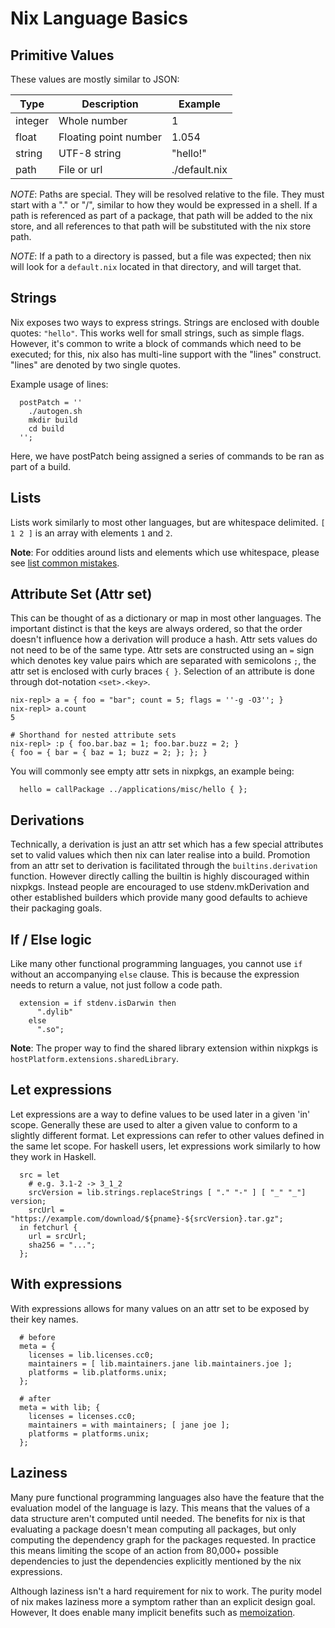 # Nix Language Basics

## Primitive Values

These values are mostly similar to JSON:

| Type | Description | Example
|---|---|---|
| integer | Whole number | 1 |
| float | Floating point number | 1.054 |
| string | UTF-8 string | "hello!" |
| path | File or url | ./default.nix |

*NOTE*: Paths are special. They will be resolved relative to the file.
They must start with a "." or "/", similar to how they would be expressed in a shell.
If a path is referenced as part of a package, that path will be added to the
nix store, and all references to that path will be substituted with the nix store path.

*NOTE*: If a path to a directory is passed, but a file was expected; then nix will look
for a `default.nix` located in that directory, and will target that.

## Strings

Nix exposes two ways to express strings. Strings are enclosed with double quotes: `"hello"`.
This works well for small strings, such as simple flags. However, it's common to write a
block of commands which need to be executed; for this, nix also has multi-line support with
the "lines" construct. "lines" are denoted by two single quotes.

Example usage of lines:
```
  postPatch = ''
    ./autogen.sh
    mkdir build
    cd build
  '';
```

Here, we have postPatch being assigned a series of commands to be ran as part of a build.


## Lists

Lists work similarly to most other languages, but are whitespace delimited. `[ 1 2 ]` is an
array with elements `1` and `2`.

**Note**: For oddities around lists and elements which use whitespace, please see [list common mistakes](./ch05-05-common-mistakes.html#lists).

## Attribute Set (Attr set)

This can be thought of as a dictionary or map in most other languages. The important distinct is that the
keys are always ordered, so that the order doesn't influence how a derivation will produce a hash. Attr sets
values do not need to be of the same type. Attr sets are constructed using an `=` sign which denotes key value
pairs which are separated with semicolons `;`, the attr set is enclosed with curly braces `{ }`. Selection
of an attribute is done through dot-notation `<set>.<key>`.

```
nix-repl> a = { foo = "bar"; count = 5; flags = ''-g -O3''; }
nix-repl> a.count
5

# Shorthand for nested attribute sets
nix-repl> :p { foo.bar.baz = 1; foo.bar.buzz = 2; }
{ foo = { bar = { baz = 1; buzz = 2; }; }; }
```

You will commonly see empty attr sets in nixpkgs, an example being:
```
  hello = callPackage ../applications/misc/hello { };
```

## Derivations

Technically, a derivation is just an attr set which has a few special attributes
set to valid values which then nix can later realise into a build. Promotion
from an attr set to derivation is facilitated through the `builtins.derivation`
function. However directly calling the builtin is highly discouraged within
nixpkgs. Instead people are encouraged to use stdenv.mkDerivation and other
established builders which provide many good defaults to achieve their packaging goals.

## If / Else logic

Like many other functional programming languages, you cannot
use `if` without an accompanying `else` clause. This is because
the expression needs to return a value, not just follow a code
path.

```
  extension = if stdenv.isDarwin then
      ".dylib"
    else
      ".so";
```

**Note**: The proper way to find the shared library extension
within nixpkgs is `hostPlatform.extensions.sharedLibrary`.

## Let expressions

Let expressions are a way to define values to be used later in a given 'in' scope.
Generally these are used to alter a given value to conform to a
slightly different format. Let expressions can refer
to other values defined in the same let scope. For haskell users,
let expressions work similarly to how they work in Haskell.

```
  src = let
    # e.g. 3.1-2 -> 3_1_2
    srcVersion = lib.strings.replaceStrings [ "." "-" ] [ "_" "_"] version;
    srcUrl = "https://example.com/download/${pname}-${srcVersion}.tar.gz";
  in fetchurl {
    url = srcUrl;
    sha256 = "...";
  };
```
  
## With expressions

With expressions allows for many values on an attr set to be
exposed by their key names.

```
  # before
  meta = {
    licenses = lib.licenses.cc0;
    maintainers = [ lib.maintainers.jane lib.maintainers.joe ];
    platforms = lib.platforms.unix;
  };
```

```
  # after
  meta = with lib; {
    licenses = licenses.cc0;
    maintainers = with maintainers; [ jane joe ];
    platforms = platforms.unix;
  };
```

## Laziness

Many pure functional programming languages also have the feature that the
evaluation model of the language is lazy. This means that the values
of a data structure aren't computed until needed.
The benefits for nix is that evaluating a package doesn't mean computing
all packages, but only computing the dependency graph for the packages
requested. In practice this means limiting the scope of an action from
80,000+ possible dependencies to just the dependencies explicitly mentioned
by the nix expressions.

Although laziness isn't a hard requirement for nix to work. The purity
model of nix makes laziness more a symptom rather than an explicit design goal.
However, It does enable many implicit benefits such as [memoization](https://en.wikipedia.org/wiki/Memoization).

